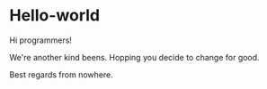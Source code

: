 # Hello-world

Hi programmers!

We're another kind beens. Hopping you decide to change for good.

Best regards from nowhere.
